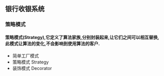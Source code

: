 ## 银行收银系统
### 策略模式
#### 策略模式(Strategy),它定义了算法家族,分别封装起来,让它们之间可以相互替换,此模式让算法的变化,不会影响到使用算法的客户.

- 简单工厂模式
- 策略模式 Strategy
- 装饰模式 Decorator